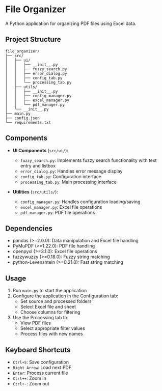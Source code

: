 # File Organizer

A Python application for organizing PDF files using Excel data.

## Project Structure

```
file_organizer/
├── src/
│   ├── ui/
│   │   ├── __init__.py
│   │   ├── fuzzy_search.py
│   │   ├── error_dialog.py
│   │   ├── config_tab.py
│   │   └── processing_tab.py
│   ├── utils/
│   │   ├── __init__.py
│   │   ├── config_manager.py
│   │   ├── excel_manager.py
│   │   └── pdf_manager.py
│   └── __init__.py
├── main.py
├── config.json
└── requirements.txt
```

## Components

- **UI Components** (`src/ui/`):
  - `fuzzy_search.py`: Implements fuzzy search functionality with text entry and listbox
  - `error_dialog.py`: Handles error message display
  - `config_tab.py`: Configuration interface
  - `processing_tab.py`: Main processing interface

- **Utilities** (`src/utils/`):
  - `config_manager.py`: Handles configuration loading/saving
  - `excel_manager.py`: Excel file operations
  - `pdf_manager.py`: PDF file operations

## Dependencies

- pandas (>=2.0.0): Data manipulation and Excel file handling
- PyMuPDF (>=1.22.0): PDF file handling
- openpyxl (>=3.1.0): Excel file operations
- fuzzywuzzy (>=0.18.0): Fuzzy string matching
- python-Levenshtein (>=0.21.0): Fast string matching

## Usage

1. Run `main.py` to start the application
2. Configure the application in the Configuration tab:
   - Set source and processed folders
   - Select Excel file and sheet
   - Choose columns for filtering
3. Use the Processing tab to:
   - View PDF files
   - Select appropriate filter values
   - Process files with new names

## Keyboard Shortcuts

- `Ctrl+S`: Save configuration
- `Right Arrow`: Load next PDF
- `Enter`: Process current file
- `Ctrl++`: Zoom in
- `Ctrl+-`: Zoom out
